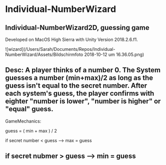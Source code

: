# Individual-NumberWizard


## Individual-NumberWizard2D, guessing game
Developed on MacOS High Sierra with Unity Version 2018.2.6.f1.

![wizard](/Users/Sarah/Documents/Repos/Individual-NumberWizard/Assets/Bildschirmfoto 2018-10-12 um 16.36.05.png)

Desc: A player thinks of a number 0. The System guesses a number (min+max)/2 as long as the guess isn't equal to the secret number. After each system's guess, the player confirms with eighter "number is lower", "number is higher" or "equal" guess.
------

GameMechanics:

guess = ( min + max ) / 2

if secret number < guess --> max = guess

if secret nubmer > guess --> min = guess
----
